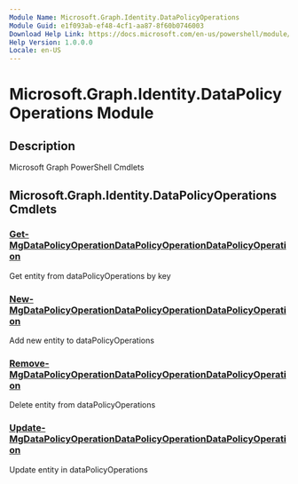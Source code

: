 ```yaml
---
Module Name: Microsoft.Graph.Identity.DataPolicyOperations
Module Guid: e1f093ab-ef48-4cf1-aa87-8f60b0746003
Download Help Link: https://docs.microsoft.com/en-us/powershell/module/microsoft.graph.identity.datapolicyoperations
Help Version: 1.0.0.0
Locale: en-US
---
```


# Microsoft.Graph.Identity.DataPolicyOperations Module
## Description
Microsoft Graph PowerShell Cmdlets

## Microsoft.Graph.Identity.DataPolicyOperations Cmdlets
### [Get-MgDataPolicyOperationDataPolicyOperationDataPolicyOperation](Get-MgDataPolicyOperationDataPolicyOperationDataPolicyOperation.md)
Get entity from dataPolicyOperations by key

### [New-MgDataPolicyOperationDataPolicyOperationDataPolicyOperation](New-MgDataPolicyOperationDataPolicyOperationDataPolicyOperation.md)
Add new entity to dataPolicyOperations

### [Remove-MgDataPolicyOperationDataPolicyOperationDataPolicyOperation](Remove-MgDataPolicyOperationDataPolicyOperationDataPolicyOperation.md)
Delete entity from dataPolicyOperations

### [Update-MgDataPolicyOperationDataPolicyOperationDataPolicyOperation](Update-MgDataPolicyOperationDataPolicyOperationDataPolicyOperation.md)
Update entity in dataPolicyOperations

